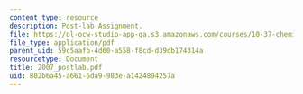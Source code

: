 ```yaml
---
content_type: resource
description: Post-lab Assignment.
file: https://ol-ocw-studio-app-qa.s3.amazonaws.com/courses/10-37-chemical-and-biological-reaction-engineering-spring-2007/802b6a45a6616da9983ea1424894257a_2007_postlab.pdf
file_type: application/pdf
parent_uid: 59c5aafb-4d60-a558-f8cd-d39db174314a
resourcetype: Document
title: 2007_postlab.pdf
uid: 802b6a45-a661-6da9-983e-a1424894257a
---
```

